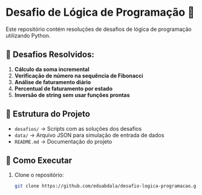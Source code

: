 # Desafio de Lógica de Programação 🚀

Este repositório contém resoluções de desafios de lógica de programação utilizando Python.

## 📌 Desafios Resolvidos:
1. **Cálculo da soma incremental**
2. **Verificação de número na sequência de Fibonacci**
3. **Análise de faturamento diário**
4. **Percentual de faturamento por estado**
5. **Inversão de string sem usar funções prontas**

## 📂 Estrutura do Projeto
- `desafios/` → Scripts com as soluções dos desafios
- `data/` → Arquivo JSON para simulação de entrada de dados
- `README.md` → Documentação do projeto

## 🚀 Como Executar
1. Clone o repositório:
   ```sh
   git clone https://github.com/eduabdala/desafio-logica-programacao.git
